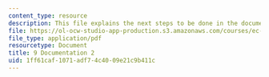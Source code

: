 ```yaml
---
content_type: resource
description: This file explains the next steps to be done in the documentation.
file: https://ol-ocw-studio-app-production.s3.amazonaws.com/courses/ec-s02-water-jet-technologies-spring-2005/1ff61caf1071adf74c4009e21c9b411c_MITEC_S02S05_9_document2.pdf
file_type: application/pdf
resourcetype: Document
title: 9 Documentation 2
uid: 1ff61caf-1071-adf7-4c40-09e21c9b411c
---
```

